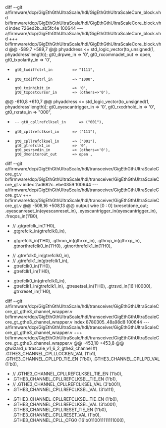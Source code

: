 diff --git a/firmware/dcp/GigEthGthUltraScale/hdl/GigEthGthUltraScaleCore_block.vhd b/firmware/dcp/GigEthGthUltraScale/hdl/GigEthGthUltraScaleCore_block.vhd
index 726ed2b..ab5fc4e 100644
--- a/firmware/dcp/GigEthGthUltraScale/hdl/GigEthGthUltraScaleCore_block.vhd
+++ b/firmware/dcp/GigEthGthUltraScale/hdl/GigEthGthUltraScaleCore_block.vhd
@@ -589,7 +589,7 @@ phyaddress <= std_logic_vector(to_unsigned(1, phyaddress'length));
       gt0_drpwe_in              => '0',
       gt0_rxcommadet_out        => open,
       gt0_txpolarity_in         => '0',
-      gt0_txdiffctrl_in         => "1111",
+      gt0_txdiffctrl_in         => "1000",
       
       gt0_txinhibit_in          => '0',
       gt0_txpostcursor_in       => (others=>'0'),
@@ -610,8 +610,7 @@ phyaddress <= std_logic_vector(to_unsigned(1, phyaddress'length));
       gt0_eyescantrigger_in     => '0',
       gt0_rxcdrhold_in          => '0',
       gt0_rxrate_in             => "000",
-      -- gt0_cpllrefclksel_in      => ("001"),
-      gt0_cpllrefclksel_in      => ("111"),
+      gt0_cpllrefclksel_in      => ("001"),
       gt0_gtrefclk1_in          => '0',      
       gt0_pcsrsvdin_in          => (others=>'0'),
       gt0_dmonitorout_out       => open ,


diff --git a/firmware/dcp/GigEthGthUltraScale/hdl/transceiver/GigEthGthUltraScaleCore_gt.v b/firmware/dcp/GigEthGthUltraScale/hdl/transceiver/GigEthGthUltraScaleCore_gt.v
index 2ad682c..ebe0359 100644
--- a/firmware/dcp/GigEthGthUltraScale/hdl/transceiver/GigEthGthUltraScaleCore_gt.v
+++ b/firmware/dcp/GigEthGthUltraScale/hdl/transceiver/GigEthGthUltraScaleCore_gt.v
@@ -508,16 +508,13 @@ output wire [0 : 0] txresetdone_out;
     .eyescanreset_in(eyescanreset_in),
     .eyescantrigger_in(eyescantrigger_in),
     .freqos_in(1'B0),
-    // .gtgrefclk_in(1'H0),
-    .gtgrefclk_in(gtrefclk0_in),
+    .gtgrefclk_in(1'H0),
     .gthrxn_in(gthrxn_in),
     .gthrxp_in(gthrxp_in),
     .gtnorthrefclk0_in(1'H0),
     .gtnorthrefclk1_in(1'H0),
-    // .gtrefclk0_in(gtrefclk0_in),
-    // .gtrefclk1_in(gtrefclk1_in),
-    .gtrefclk0_in(1'H0),
-    .gtrefclk1_in(1'H0),
+    .gtrefclk0_in(gtrefclk0_in),
+    .gtrefclk1_in(gtrefclk1_in),
     .gtresetsel_in(1'H0),
     .gtrsvd_in(16'H0000),
     .gtrxreset_in(1'H0),



diff --git a/firmware/dcp/GigEthGthUltraScale/hdl/transceiver/GigEthGthUltraScaleCore_gt_gthe3_channel_wrapper.v b/firmware/dcp/GigEthGthUltraScale/hdl/transceiver/GigEthGthUltraScaleCore_gt_gthe3_channel_wrapper.v
index 8780305..48a98d8 100644
--- a/firmware/dcp/GigEthGthUltraScale/hdl/transceiver/GigEthGthUltraScaleCore_gt_gthe3_channel_wrapper.v
+++ b/firmware/dcp/GigEthGthUltraScale/hdl/transceiver/GigEthGthUltraScaleCore_gt_gthe3_channel_wrapper.v
@@ -453,10 +453,8 @@ gtwizard_ultrascale_v1_6_2_gthe3_channel #(
   .GTHE3_CHANNEL_CPLLLOCKEN_VAL                 (1'b1),
   .GTHE3_CHANNEL_CPLLPD_TIE_EN                  (1'b0),
   .GTHE3_CHANNEL_CPLLPD_VAL                     (1'b0),
-  // .GTHE3_CHANNEL_CPLLREFCLKSEL_TIE_EN           (1'b0),
-  .GTHE3_CHANNEL_CPLLREFCLKSEL_TIE_EN           (1'b1),
-  // .GTHE3_CHANNEL_CPLLREFCLKSEL_VAL              (3'b001),
-  .GTHE3_CHANNEL_CPLLREFCLKSEL_VAL              (3'b111),
+  .GTHE3_CHANNEL_CPLLREFCLKSEL_TIE_EN           (1'b0),
+  .GTHE3_CHANNEL_CPLLREFCLKSEL_VAL              (3'b001),
   .GTHE3_CHANNEL_CPLLRESET_TIE_EN               (1'b0),
   .GTHE3_CHANNEL_CPLLRESET_VAL                  (1'b0),
   .GTHE3_CHANNEL_CPLL_CFG0                      (16'b0110011111111000),

